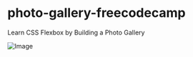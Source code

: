 # photo-gallery-freecodecamp
Learn CSS Flexbox by Building a Photo Gallery

![Image](https://images2.imgbox.com/6a/2b/kblrx73V_o.jpg)